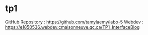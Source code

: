 # tp1
GitHub Repository : https://github.com/tamylaemy/labo-5
Webdev : https://e1850536.webdev.cmaisonneuve.qc.ca/TP1_InterfaceBlog
